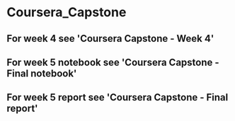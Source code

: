 # Coursera_Capstone

## For week 4 see 'Coursera Capstone - Week 4'
## For week 5 notebook see 'Coursera Capstone - Final notebook'
## For week 5 report see 'Coursera Capstone - Final report'
